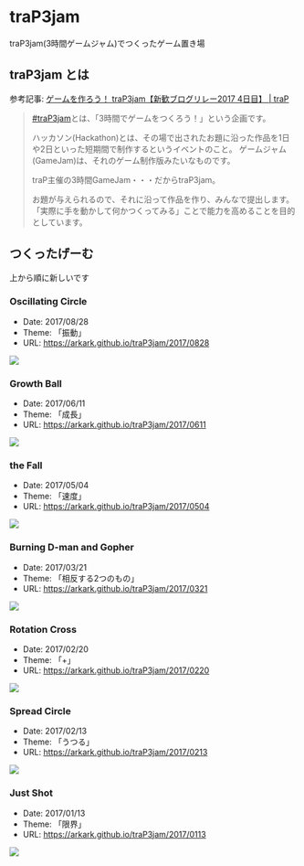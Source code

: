 # traP3jam

traP3jam(3時間ゲームジャム)でつくったゲーム置き場

## traP3jam とは

参考記事: [ゲームを作ろう！ traP3jam【新歓ブログリレー2017 4日目】 | traP](https://trap.jp/post/174/)

> [#traP3jam](https://twitter.com/search?vertical=default&q=%23traP3jam)とは、「3時間でゲームをつくろう！」という企画です。
>
> ハッカソン(Hackathon)とは、その場で出されたお題に沿った作品を1日や2日といった短期間で制作するというイベントのこと。
ゲームジャム(GameJam)は、それのゲーム制作版みたいなものです。
>
> traP主催の3時間GameJam・・・だからtraP3jam。
>
> お題が与えられるので、それに沿って作品を作り、みんなで提出します。
「実際に手を動かして何かつくってみる」ことで能力を高めることを目的としています。

## つくったげーむ

上から順に新しいです

### Oscillating Circle

- Date: 2017/08/28
- Theme: 「振動」
- URL: https://arkark.github.io/traP3jam/2017/0828

![](game/2017/0828/demo.gif)

### Growth Ball

- Date: 2017/06/11
- Theme: 「成長」
- URL: https://arkark.github.io/traP3jam/2017/0611

![](game/2017/0611/demo.gif)

### the Fall

- Date: 2017/05/04
- Theme: 「速度」
- URL: https://arkark.github.io/traP3jam/2017/0504

![](game/2017/0504/demo.gif)

### Burning D-man and Gopher

- Date: 2017/03/21
- Theme: 「相反する2つのもの」
- URL: https://arkark.github.io/traP3jam/2017/0321

![](game/2017/0321/demo.gif)

### Rotation Cross

- Date: 2017/02/20
- Theme: 「+」
- URL: https://arkark.github.io/traP3jam/2017/0220

![](game/2017/0220/demo.gif)

### Spread Circle

- Date: 2017/02/13
- Theme: 「うつる」
- URL: https://arkark.github.io/traP3jam/2017/0213

![](game/2017/0213/demo.gif)

### Just Shot

- Date: 2017/01/13
- Theme: 「限界」
- URL: https://arkark.github.io/traP3jam/2017/0113

![](game/2017/0113/demo.gif)
